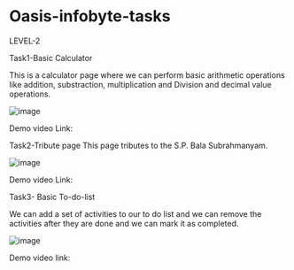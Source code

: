 # Oasis-infobyte-tasks

LEVEL-2

Task1-Basic Calculator

This is a calculator page where we can perform basic arithmetic operations like addition, substraction, multiplication and Division and decimal value operations.

![image](https://ibb.co/jRhwSV1)

Demo video Link:





Task2-Tribute page
This page tributes to the S.P. Bala Subrahmanyam.

![image](https://im.rediff.com/movies/2020/sep/25sp-balu3.jpg?w=670&h=900)

Demo video Link:





Task3- Basic To-do-list

We can add a set of activities to our to do list and we can remove the activities after they are done and we can mark it as completed.

![image](https://user-images.githubusercontent.com/119717566/205424388-1711fed0-4a4c-42ef-8d7e-a16123951a91.png)

Demo video link:
